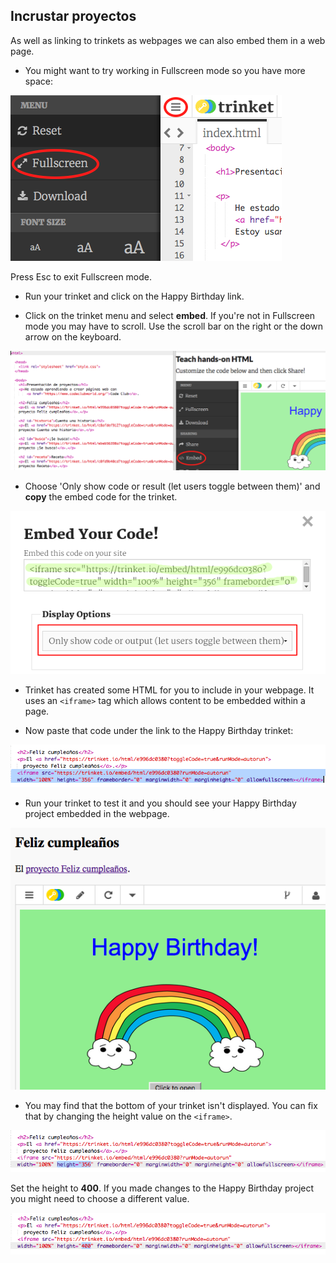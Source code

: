 ## Incrustar proyectos

As well as linking to trinkets as webpages we can also embed them in a web page.

+ You might want to try working in Fullscreen mode so you have more space:

![captura de pantalla](images/showcase-fullscreen.png)

Press Esc to exit Fullscreen mode.

+ Run your trinket and click on the Happy Birthday link.

+ Click on the trinket menu and select **embed**. If you're not in Fullscreen mode you may have to scroll. Use the scroll bar on the right or the down arrow on the keyboard.

![captura de pantalla](images/showcase-embed-code.png)

+ Choose 'Only show code or result (let users toggle between them)' and **copy** the embed code for the trinket. 

![screenshot](images/showcase-embed.png)

+ Trinket has created some HTML for you to include in your webpage. It uses an `<iframe>` tag which allows content to be embedded within a page.

+ Now paste that code under the link to the Happy Birthday trinket:

![captura de pantalla](images/showcase-paste-embed.png)

+ Run your trinket to test it and you should see your Happy Birthday project embedded in the webpage. 

![captura de pantalla](images/showcase-embed-output.png)

+ You may find that the bottom of your trinket isn't displayed. You can fix that by changing the height value on the `<iframe>`. 

![captura de pantalla](images/showcase-embed-height.png)

Set the height to **400**. If you made changes to the Happy Birthday project you might need to choose a different value.

![screenshot](images/showcase-embed-fixed.png)
